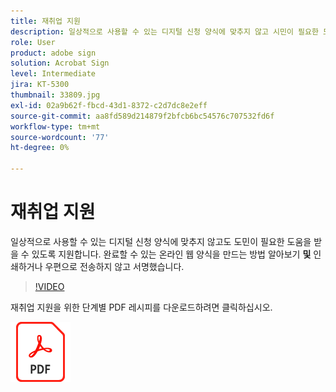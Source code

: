 ```yaml
---
title: 재취업 지원
description: 일상적으로 사용할 수 있는 디지털 신청 양식에 맞추지 않고 시민이 필요한 도움을 받을 수 있도록 지원
role: User
product: adobe sign
solution: Acrobat Sign
level: Intermediate
jira: KT-5300
thumbnail: 33809.jpg
exl-id: 02a9b62f-fbcd-43d1-8372-c2d7dc8e2eff
source-git-commit: aa8fd589d214879f2bfcb6bc54576c707532fd6f
workflow-type: tm+mt
source-wordcount: '77'
ht-degree: 0%

---
```


# 재취업 지원

일상적으로 사용할 수 있는 디지털 신청 양식에 맞추지 않고도 도민이 필요한 도움을 받을 수 있도록 지원합니다. 완료할 수 있는 온라인 웹 양식을 만드는 방법 알아보기 **및** 인쇄하거나 우편으로 전송하지 않고 서명했습니다.

>[!VIDEO](https://video.tv.adobe.com/v/33809?quality=12&learn=on&hidetitle=true)

재취업 지원을 위한 단계별 PDF 레시피를 다운로드하려면 클릭하십시오.

[![PDF 레시피 다운로드](../assets/acrobat_PDF_96.png)](../assets/UseCaseRecipe-EN-CreatingWebForms-Reemployment.pdf)
